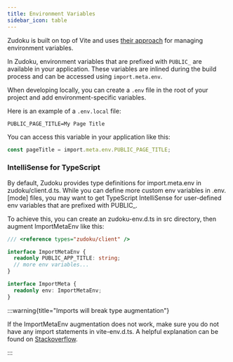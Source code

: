 ```yaml
---
title: Environment Variables
sidebar_icon: table
---
```


Zudoku is built on top of Vite and uses [their approach](https://vitejs.dev/guide/env-and-mode) for managing environment variables.

In Zudoku, environment variables that are prefixed with `PUBLIC_` are available in your application. These variables are inlined during the build process and can be accessed using `import.meta.env`.

When developing locally, you can create a `.env` file in the root of your project and add environment-specific variables.

Here is an example of a `.env.local` file:

```env
PUBLIC_PAGE_TITLE=My Page Title
```

You can access this variable in your application like this:

```ts
const pageTitle = import.meta.env.PUBLIC_PAGE_TITLE;
```

### IntelliSense for TypeScript

By default, Zudoku provides type definitions for import.meta.env in zudoku/client.d.ts. While you can define more custom env variables in .env.[mode] files, you may want to get TypeScript IntelliSense for user-defined env variables that are prefixed with PUBLIC\_.

To achieve this, you can create an zudoku-env.d.ts in src directory, then augment ImportMetaEnv like this:

```typescript
/// <reference types="zudoku/client" />

interface ImportMetaEnv {
  readonly PUBLIC_APP_TITLE: string;
  // more env variables...
}

interface ImportMeta {
  readonly env: ImportMetaEnv;
}
```

:::warning{title="Imports will break type augmentation"}

If the ImportMetaEnv augmentation does not work, make sure you do not have any import statements in vite-env.d.ts. A helpful explanation can be found on [Stackoverflow](https://stackoverflow.com/a/51114250).

:::
